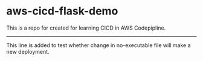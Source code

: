 # aws-cicd-flask-demo
This is a repo for created for learning CICD in AWS Codepipline.

---
This line is added to test whether change in no-executable file will make a new deployment.